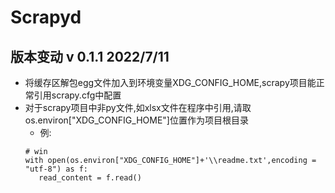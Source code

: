 # Scrapyd

## 版本变动 v 0.1.1 2022/7/11

* 将缓存区解包egg文件加入到环境变量XDG_CONFIG_HOME,scrapy项目能正常引用scrapy.cfg中配置
* 对于scrapy项目中非py文件,如xlsx文件在程序中引用,请取os.environ["XDG_CONFIG_HOME"]位置作为项目根目录
   * 例:
   ```
   # win
   with open(os.environ["XDG_CONFIG_HOME"]+'\\readme.txt',encoding = "utf-8") as f:
      read_content = f.read()
   ```